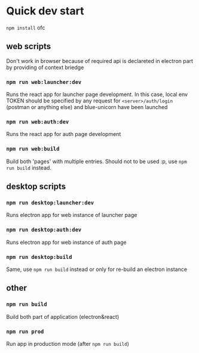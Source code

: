 # Quick dev start

`npm install` ofc

## web scripts

Don't work in browser because of required api is declareted in electron part by providing of context briedge

### `npm run web:launcher:dev`

Runs the react app for launcher page development.
In this case, local env TOKEN should be specified by any request for `<server>/auth/login` (postman or anything else) and blue-unicorn have been launched

### `npm run web:auth:dev`

Runs the react app for auth page development

### `npm run web:build`

Build both 'pages' with multiple entries. Should not to be used :p, use `npm run build` instead.

## desktop scripts

### `npm run desktop:launcher:dev`

Runs electron app for web instance of launcher page

### `npm run desktop:auth:dev`

Runs electron app for web instance of auth page

### `npm run desktop:build`

Same, use `npm run build` instead or only for re-build an electron instance

## other

### `npm run build`

Build both part of application (electron&react)

### `npm run prod`

Run app in production mode (after `npm run build`)
